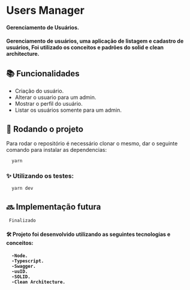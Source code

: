 #  Users Manager


<h4> Gerenciamento de Usuários. </h4>

<h4>Gerenciamento de usuários, uma aplicação de listagem e cadastro de usuários, Foi utilizado os conceitos e padrões do solid e clean architecture.</h4>



## :books: Funcionalidades

- Criação do usuário.
- Alterar o usuario para um admin.
- Mostrar o perfil do usuário.
- Listar os usuários somente para um admin.

## :rocket: Rodando o projeto
Para rodar o repositório é necessário clonar o mesmo, dar o seguinte comando para instalar as dependencias:
      
      yarn

<h3>✨ Utilizando os testes:</h3>

      yarn dev
      
## :soon: Implementação futura
     Finalizado

<h4> 🛠 Projeto foi desenvolvido utilizando as seguintes tecnologias e conceitos: <h4>

      -Node.
      -Typescript.
      -Swagger.
      -uuID.
      -SOLID.
      -Clean Architecture.
      



